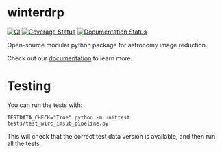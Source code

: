 # winterdrp

[![CI](https://github.com/winter-telescope/winterdrp/actions/workflows/continous_integration.yml/badge.svg)](https://github.com/winter-telescope/winterdrp/actions/workflows/continous_integration.yml)
[![Coverage Status](https://coveralls.io/repos/github/winter-telescope/winterdrp/badge.svg?branch=main)](https://coveralls.io/github/winter-telescope/winterdrp?branch=main)
[![Documentation Status](https://readthedocs.org/projects/winterdrp/badge/?version=latest)](https://winterdrp.readthedocs.io/en/latest/?badge=latest)

Open-source modular python package for astronomy image reduction.

Check out our [documentation](https://readthedocs.org/projects/winterdrp/badge/?version=latest) to learn more.

# Testing

You can run the tests with:

```TESTDATA_CHECK="True" python -m unittest tests/test_wirc_imsub_pipeline.py```

This will check that the correct test data version is available, and then run all the tests.